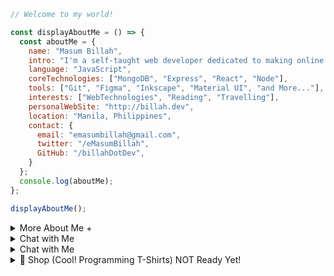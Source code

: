 
```javascript
// Welcome to my world!

const displayAboutMe = () => {
  const aboutMe = {
    name: "Masum Billah",
    intro: "I'm a self-taught web developer dedicated to making online dreams a reality.",
    language: "JavaScript",
    coreTechnologies: ["MongoDB", "Express", "React", "Node"],
    tools: ["Git", "Figma", "Inkscape", "Material UI", "and More..."],
    interests: ["WebTechnologies", "Reading", "Travelling"],
    personalWebSite: "http://billah.dev",
    location: "Manila, Philippines",
    contact: {
      email: "emasumbillah@gmail.com",
      twitter: "/eMasumBillah",
      GitHub: "/billahDotDev",
    }
  };
  console.log(aboutMe);
};

displayAboutMe();
```


<details> 
<summary>More About Me &#43;</summary>


```html
🙂 My Story:
I am passionate about JavaScript and web technologies. Before the pandemic, I was a struggling entrepreneur in the clothing industry.
'Cotton Logic' is a company where I hustled as a rainmaker. My business had its ups and downs, which were stressful, but I was learning
something new every day. During the pandemic, I decided to bring my passion into the business. Nowadays, two roles in my real-life game are:
'Web Development Service' and Rainmaking for 'Cotton Logic'. 

👩‍💻 I Speak:
English, Bangla(Native), Taglish, Hindi, and of course JavaScript!

🎓 Certification:
I'm a Bangladesh University of Engineering and Technology (BUET) certified full-stack web developer
on a journey of modern web mastery at the University of Helsinki.

```
</details>



<details> 
<summary>Chat with Me</summary>
  
 <pre>```html 
There are times when you need someone to listen or give some advice. Book a slot to chat - anything from personal to career, Web Development,
Graphic design, Digital Marketing, T-Shirt Business, and Mental Health.

The slots for May and June are fully booked. Availability for July will be announced in June on my Twitter account. You can fill out the Google
Form for the programming T-shirt business to get a quick response. (link)
<!-- [Google Form](https://www.google.com) -->
```</pre>
</details>

<details> 
<summary>Chat with Me</summary>
  
<pre>```html
There are times when you need someone to listen or give some advice. Book a slot to chat - anything from personal to career, Web Development,
Graphic design, Digital Marketing, T-Shirt Business, and Mental Health.

The slots for May and June are fully booked. Availability for July will be announced in June on my Twitter account. You can fill out the <a href="https://www.google.com">Google Form</a> for the programming T-shirt business to get a quick response.
```</pre>

</details>



<details> 
<summary>🛒 Shop (Cool! Programming T-Shirts) NOT Ready Yet!
</summary>
(Not yet ready! I'll upload the products soon...)

<br />
<br />
<br />
# Wellcome to Cotton Logic Online Store
<br />
<br />
<br />


![JavaScript T-Shirt](https://images.unsplash.com/photo-1581655353564-df123a1eb820?w=500&auto=format&fit=crop&q=60&ixlib=rb-4.0.3&ixid=M3wxMjA3fDB8MHxzZWFyY2h8M3x8dCUyMHNoaXJ0fGVufDB8fDB8fHww)

Javascript Men's T-shirt (JST)
Price: $0.00

![Python Men's T-shirt](https://m.me_.png)

Python Men's T-shirt (PT)
Price: $0.00


![Java Men's T-Shirt](https://m.me.png)

Java Men's T-shirt (JT)
Price: $0.00

🛒 How to Order

Ready to get your hands on these awesome products? Here's how:

 Send a WhatsApp/ telegram/ Viber message with the following information:
   - Product name and Code(s) or Screen short(s)
   - Quantity
   - Shipping address
4. 💸 We'll respond to confirm your order and provide payment instructions.

Or
visit our online![store](google.com)





Happy shopping! 🎁
</details>

